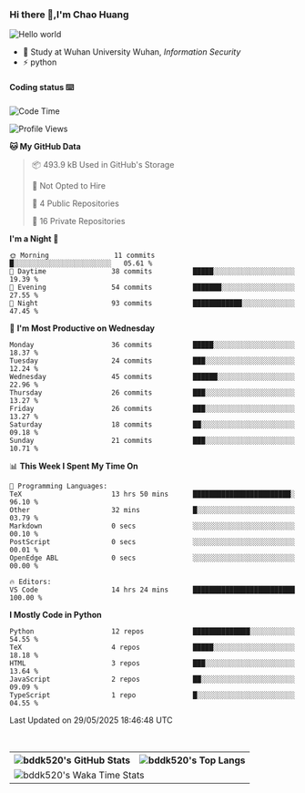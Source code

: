 ### Hi there 👋,I'm Chao Huang


<img src="https://raw.githubusercontent.com/sagar-viradiya/sagar-viradiya/master/resources/banner.png" alt="Hello world">


<br/>


- 🍻  Study at Wuhan University Wuhan, _Information Security_
- ⚡  python



#### Coding status  ⌨️

<!--START_SECTION:waka-->
![Code Time](http://img.shields.io/badge/Code%20Time-832%20hrs%2030%20mins-blue)

![Profile Views](http://img.shields.io/badge/Profile%20Views-0-blue)

**🐱 My GitHub Data** 

> 📦 493.9 kB Used in GitHub's Storage 
 > 
> 🚫 Not Opted to Hire
 > 
> 📜 4 Public Repositories 
 > 
> 🔑 16 Private Repositories 
 > 
**I'm a Night 🦉** 

```text
🌞 Morning                11 commits          █░░░░░░░░░░░░░░░░░░░░░░░░   05.61 % 
🌆 Daytime                38 commits          █████░░░░░░░░░░░░░░░░░░░░   19.39 % 
🌃 Evening                54 commits          ███████░░░░░░░░░░░░░░░░░░   27.55 % 
🌙 Night                  93 commits          ████████████░░░░░░░░░░░░░   47.45 % 
```
📅 **I'm Most Productive on Wednesday** 

```text
Monday                   36 commits          █████░░░░░░░░░░░░░░░░░░░░   18.37 % 
Tuesday                  24 commits          ███░░░░░░░░░░░░░░░░░░░░░░   12.24 % 
Wednesday                45 commits          ██████░░░░░░░░░░░░░░░░░░░   22.96 % 
Thursday                 26 commits          ███░░░░░░░░░░░░░░░░░░░░░░   13.27 % 
Friday                   26 commits          ███░░░░░░░░░░░░░░░░░░░░░░   13.27 % 
Saturday                 18 commits          ██░░░░░░░░░░░░░░░░░░░░░░░   09.18 % 
Sunday                   21 commits          ███░░░░░░░░░░░░░░░░░░░░░░   10.71 % 
```


📊 **This Week I Spent My Time On** 

```text
💬 Programming Languages: 
TeX                      13 hrs 50 mins      ████████████████████████░   96.10 % 
Other                    32 mins             █░░░░░░░░░░░░░░░░░░░░░░░░   03.79 % 
Markdown                 0 secs              ░░░░░░░░░░░░░░░░░░░░░░░░░   00.10 % 
PostScript               0 secs              ░░░░░░░░░░░░░░░░░░░░░░░░░   00.01 % 
OpenEdge ABL             0 secs              ░░░░░░░░░░░░░░░░░░░░░░░░░   00.00 % 

🔥 Editors: 
VS Code                  14 hrs 24 mins      █████████████████████████   100.00 % 
```

**I Mostly Code in Python** 

```text
Python                   12 repos            ██████████████░░░░░░░░░░░   54.55 % 
TeX                      4 repos             █████░░░░░░░░░░░░░░░░░░░░   18.18 % 
HTML                     3 repos             ███░░░░░░░░░░░░░░░░░░░░░░   13.64 % 
JavaScript               2 repos             ██░░░░░░░░░░░░░░░░░░░░░░░   09.09 % 
TypeScript               1 repo              █░░░░░░░░░░░░░░░░░░░░░░░░   04.55 % 
```




 Last Updated on 29/05/2025 18:46:48 UTC
<!--END_SECTION:waka-->

<br/>

<table>
  <tr>
    <th>
      <img alt="bddk520's GitHub Stats" src="https://github-readme-stats-git-masterrstaa-rickstaa.vercel.app/api?username=bddk520&show_icons=true&theme=transparent&hide_border=true" align="center" />
    </th>
    <th>
      <img alt="bddk520's Top Langs" src="https://github-readme-stats-git-masterrstaa-rickstaa.vercel.app/api/top-langs/?username=bddk520&layout=compact&theme=transparent&hide_border=true&langs_count=10&hide=CMake" align="center" /> 
    </th>
  </tr>
  <tr>
    <td colspan=2>
      <img alt="bddk520's Waka Time Stats" src="https://github-readme-stats.vercel.app/api/wakatime?username=bddk&hide_border=true&layout=compact&theme=transparent&custom_title=WorkTimeThisWeek&range=last_7_days" align="center"/>
    </td>
  </tr>
</table>
